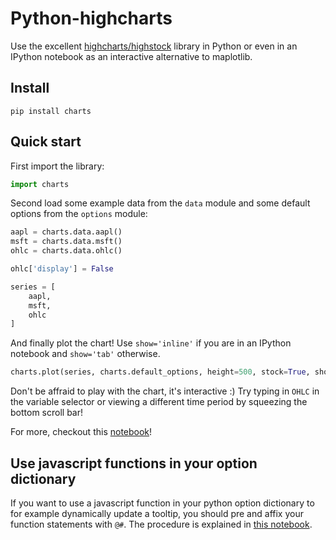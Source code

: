 # Python-highcharts
Use the excellent [highcharts/highstock](http://www.highcharts.com/stock/demo) library in Python or even in an IPython notebook as an interactive alternative to maplotlib.

## Install
```shell
pip install charts
```

## Quick start

First import the library:
```python
import charts
```

Second load some example data from the `data` module and some default options from the `options` module:
```python
aapl = charts.data.aapl()
msft = charts.data.msft()
ohlc = charts.data.ohlc()

ohlc['display'] = False

series = [
    aapl,
    msft,
    ohlc
]
```

And finally plot the chart! Use `show='inline'` if you are in an IPython notebook and `show='tab'` otherwise.
```python
charts.plot(series, charts.default_options, height=500, stock=True, show='inline')
```

Don't be affraid to play with the chart, it's interactive :) Try typing in `OHLC` in the variable selector or viewing a different time period by squeezing the bottom scroll bar!

For more, checkout this [notebook](http://nbviewer.ipython.org/github/arnoutaertgeerts/python-highcharts/blob/master/Tutorial.ipynb)!

## Use javascript functions in your option dictionary

If you want to use a javascript function in your python option dictionary to for example dynamically update a tooltip, you should pre and affix your function statements with `@#`. The procedure is explained in [this notebook](http://nbviewer.ipython.org/github/arnoutaertgeerts/python-highcharts/blob/master/Javascript%20functions%20in%20options.ipynb).
